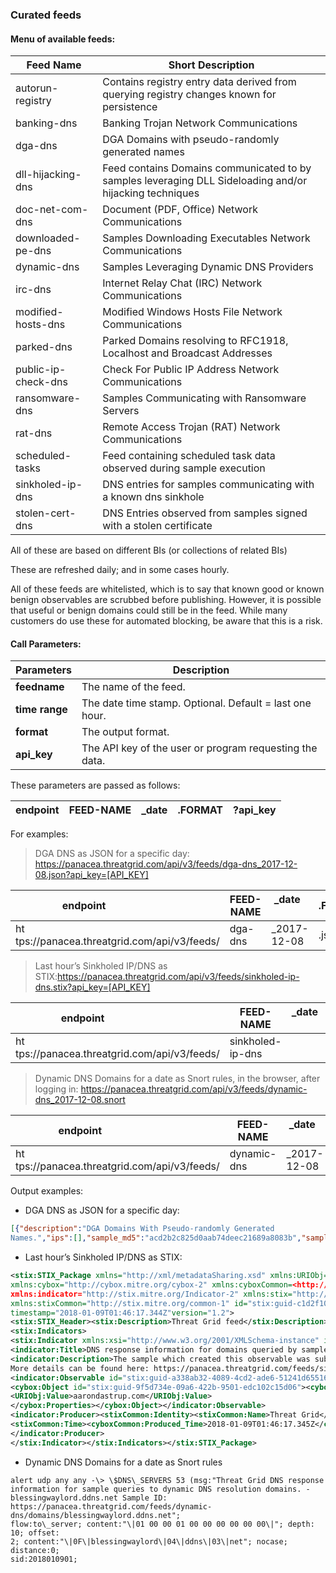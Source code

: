 ### Curated feeds
#### Menu of available feeds:
|Feed Name           | Short Description                                                                                       |
|---------------------|---------------------------------------------------------------------------------------------------------|
| autorun-registry    | Contains registry entry data derived from querying registry changes known for persistence               |
| banking-dns         | Banking Trojan Network Communications                                                                   |
| dga-dns             | DGA Domains with pseudo-randomly generated names                                                        |
| dll-hijacking-dns   | Feed contains Domains communicated to by samples leveraging DLL Sideloading and/or hijacking techniques |
| doc-net-com-dns     | Document (PDF, Office) Network Communications                                                           |
| downloaded-pe-dns   | Samples Downloading Executables Network Communications                                                  |
| dynamic-dns         | Samples Leveraging Dynamic DNS Providers                                                                |
| irc-dns             | Internet Relay Chat (IRC) Network Communications                                                        |
| modified-hosts-dns  | Modified Windows Hosts File Network Communications                                                      |
| parked-dns          | Parked Domains resolving to RFC1918, Localhost and Broadcast Addresses                                  |
| public-ip-check-dns | Check For Public IP Address Network Communications                                                      |
| ransomware-dns      | Samples Communicating with Ransomware Servers                                                           |
| rat-dns             | Remote Access Trojan (RAT) Network Communications                                                       |
| scheduled-tasks     | Feed containing scheduled task data observed during sample execution                                    |
| sinkholed-ip-dns    | DNS entries for samples communicating with a known dns sinkhole                                         |
| stolen-cert-dns     | DNS Entries observed from samples signed with a stolen certificate                                      |

All of these are based on different BIs (or collections of related BIs)

These are refreshed daily; and in some cases hourly.

All of these feeds are whitelisted, which is to say that known good or known
benign observables are scrubbed before publishing. However, it is possible that
useful or benign domains could still be in the feed. While many customers do use
these for automated blocking, be aware that this is a risk.

#### Call Parameters:

| **Parameters** | **Description**                                         |
|----------------|---------------------------------------------------------|
| **feedname**   | The name of the feed.                                   |
| **time range** | The date time stamp. Optional. Default = last one hour. |
| **format**     | The output format.                                      |
| **api\_key**   | The API key of the user or program requesting the data. |

These parameters are passed as follows:

|endpoint|FEED-NAME|_date|.FORMAT|?api_key|
|------|----------|---------|---------|----------|


For examples:

> DGA DNS as JSON for a specific day: https://panacea.threatgrid.com/api/v3/feeds/dga-dns_2017-12-08.json?api_key=[API_KEY]

|endpoint                           |FEED-NAME|_date     |.FORMAT|?api_key|
|-----------------------------------|-----------|------------|---------|----------|
|ht&#8203;tps://panacea.threatgrid.com/api/v3/feeds/|dga-dns|_2017-12-08|.json|?api_key=<API_KEY>|

> Last hour’s Sinkholed IP/DNS as STIX:https://panacea.threatgrid.com/api/v3/feeds/sinkholed-ip-dns.stix?api_key=[API_KEY]

|endpoint                           |FEED-NAME|_date    |.FORMAT|?api_key|
|-----------------------------------|-----------|------------|---------|----------|
|ht&#8203;tps://panacea.threatgrid.com/api/v3/feeds/|sinkholed-ip-dns||.stix|?api_key=[API_KEY]

> Dynamic DNS Domains for a date as Snort rules, in the browser, after logging in:
https://panacea.threatgrid.com/api/v3/feeds/dynamic-dns_2017-12-08.snort

|endpoint                             |FEED-NAME|_date     |.FORMAT|?api_key|
|-----------------------------------|-----------|------------|---------|----------|
|ht&#8203;tps://panacea.threatgrid.com/api/v3/feeds/|dynamic-dns|_2017-12-08|.snort||



Output examples:

-   DGA DNS as JSON for a specific day:
```json
[{"description":"DGA Domains With Pseudo-randomly Generated
Names.","ips":[],"sample_md5":"acd2b2c825d0aab74deec21689a8083b","sample":"https://panacea.threatgrid.com/feeds/dga-dns/samples/a9be440b8dcce0976014f0cf135e989c","sample_sha256":"ac94c3aac541da704a7499cd1b819f416c370d5ec743420d3ebd0d700e52de64","info":"https://panacea.threatgrid.com/feeds/dga-dns/domains/uoddxmt.ru","domain":"uoddxmt.ru","sample_sha1":"6b840f854c316bda04e58a18613a815f5feef8fd","timestamp":"2017-12-08T00:28:01Z"}]
```
-   Last hour’s Sinkholed IP/DNS as STIX:
```xml
<stix:STIX_Package xmlns="http://xml/metadataSharing.xsd" xmlns:URIObj="http://cybox.mitre.org/objects#URIObject-2" 
xmlns:cybox="http://cybox.mitre.org/cybox-2" xmlns:cyboxCommon=<http://cybox.mitre.org/common-2>
xmlns:indicator="http://stix.mitre.org/Indicator-2" xmlns:stix="http://stix.mitre.org/stix-1" 
xmlns:stixCommon="http://stix.mitre.org/common-1" id="stix:guid-c1d2f10a-dc7f-469a-bfbd-8acffc2928c7" 
timestamp="2018-01-09T01:46:17.344Z"version="1.2">
<stix:STIX_Header><stix:Description>Threat Grid feed</stix:Description></stix:STIX_Header>
<stix:Indicators>
<stix:Indicator xmlns:xsi="http://www.w3.org/2001/XMLSchema-instance" id="stix:guid-44cc5cfd-72aa-48db-be04-f9c25f11e7d8" timestamp="2017-12-01T19:11:45Z" xsi:type="indicator:IndicatorType">
<indicator:Title>DNS response information for domains queried by samples contacting sinkholed IP addresses.</indicator:Title>
<indicator:Description>The sample which created this observable was submitted at 2017-12-01T19:11:45Z.
More details can be found here: https://panacea.threatgrid.com/feeds/sinkholed-ip-dns/domains/aarondastrup.com</indicator:Description>
<indicator:Observable id="stix:guid-a338ab32-4089-4cd2-ade6-51241d65516c">
<cybox:Object id="stix:guid-9f5d734e-09a6-422b-9501-edc102c15d06"><cybox:Properties type="Domain Name" xsi:type="URIObj:URIObjectType">
<URIObj:Value>aarondastrup.com</URIObj:Value>
</cybox:Properties></cybox:Object></indicator:Observable>
<indicator:Producer><stixCommon:Identity><stixCommon:Name>Threat Grid</stixCommon:Name></stixCommon:Identity>
<stixCommon:Time><cyboxCommon:Produced_Time>2018-01-09T01:46:17.345Z</cyboxCommon:Produced_Time></stixCommon:Time>
</indicator:Producer>
</stix:Indicator></stix:Indicators></stix:STIX_Package>
```
-   Dynamic DNS Domains for a date as Snort rules
```
alert udp any any -\> \$DNS\_SERVERS 53 (msg:"Threat Grid DNS response
information for sample queries to dynamic DNS resolution domains. -
blessingwaylord.ddns.net Sample ID:
https://panacea.threatgrid.com/feeds/dynamic-dns/domains/blessingwaylord.ddns.net";
flow:to\_server; content:"\|01 00 00 01 00 00 00 00 00 00\|"; depth: 10; offset:
2; content:"\|0F\|blessingwaylord\|04\|ddns\|03\|net"; nocase; distance:0;
sid:2018010901;
```
